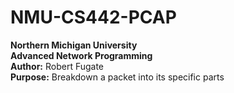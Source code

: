 NMU-CS442-PCAP
==============
<b>Northern Michigan University <br />
Advanced Network Programming<br />
Author:</b> Robert Fugate<br />
<b>Purpose:</b> Breakdown a packet into its specific parts
